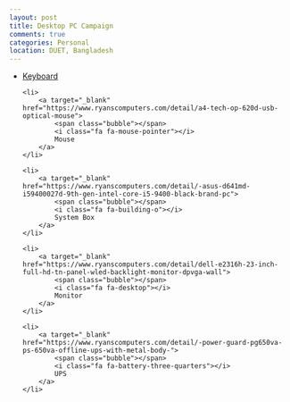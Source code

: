 ```yaml
---
layout: post
title: Desktop PC Campaign 
comments: true
categories: Personal
location: DUET, Bangladesh
---
```



<link href="https://cdn.jsdelivr.net/gh/christabor/css-progress-wizard@master/css/progress-wizard.min.css" rel="stylesheet">

<ul class="progress-indicator custom-complex">    
    <li class="active">
        <a target="_blank" href="https://www.ryanscomputers.com/detail/a4-tech-kb-8a-black-usb-smart-key-keyboard">
            <span class="bubble"></span>
            <i class="fa fa-check-circle"></i>
            <i class="fa fa-keyboard-o"></i>
            Keyboard
        </a>
    </li>

    <li>
        <a target="_blank" href="https://www.ryanscomputers.com/detail/a4-tech-op-620d-usb-optical-mouse">
            <span class="bubble"></span>
            <i class="fa fa-mouse-pointer"></i>
            Mouse
        </a>
    </li>

    <li>
        <a target="_blank" href="https://www.ryanscomputers.com/detail/-asus-d641md-i59400027d-9th-gen-intel-core-i5-9400-black-brand-pc">
            <span class="bubble"></span>
            <i class="fa fa-building-o"></i>
            System Box
        </a>
    </li>

    <li>
        <a target="_blank" href="https://www.ryanscomputers.com/detail/dell-e2316h-23-inch-full-hd-tn-panel-wled-backlight-monitor-dpvga-wall">
            <span class="bubble"></span>
            <i class="fa fa-desktop"></i>
            Monitor
        </a>
    </li>

    <li>
        <a target="_blank" href="https://www.ryanscomputers.com/detail/-power-guard-pg650va-ps-650va-offline-ups-with-metal-body-">
            <span class="bubble"></span>
            <i class="fa fa-battery-three-quarters"></i>
            UPS
        </a>
    </li>
</ul>
